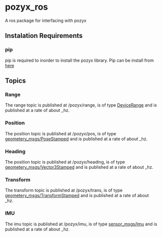 # pozyx_ros
A ros package for interfacing with pozyx

## Instalation Requirements

### pip
pip is required to inorder to install the pozyx library. Pip can be install from [here](https://pip.pypa.io/en/stable/installing/)

## Topics
### Range
The range topic is published at /pozyx/range, is of type [DeviceRange](msg/DeviceRange.msg) and is published at a rate of about _hz.

### Position
The position topic is published at /pozyx/pos, is of type [geometery_msgs/PoseStamped](https://docs.ros.org/api/geometry_msgs/html/msg/PosStamped.html) and is published at a rate of about _hz.

### Heading
The position topic is published at /pozyx/heading, is of type [geometery_msgs/Vector3Stamped](https://docs.ros.org/api/geometry_msgs/html/msg/Vector3Stamped.html) and is published at a rate of about _hz.

### Transform
The transform topic is published at /pozyx/trans, is of type [geometery_msgs/TransformStamped](https://docs.ros.org/api/geometry_msgs/html/msg/TransformStamped.html) and is published at a rate of about _hz.

### IMU
The imu topic is published at /pozyx/imu, is of type [sensor_msgs/Imu](https://docs.ros.org/api/sensor_msgs/html/msg/Imu.html) and is published at a rate of about _hz.
